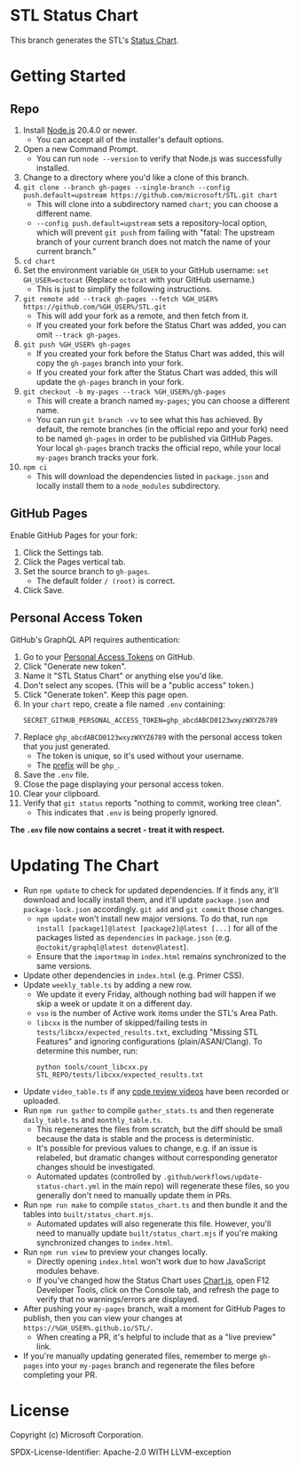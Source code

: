 # STL Status Chart

This branch generates the STL's [Status Chart][].

# Getting Started

## Repo

1. Install [Node.js][] 20.4.0 or newer.
    + You can accept all of the installer's default options.
2. Open a new Command Prompt.
    + You can run `node --version` to verify that Node.js was successfully installed.
3. Change to a directory where you'd like a clone of this branch.
4. `git clone --branch gh-pages --single-branch --config push.default=upstream https://github.com/microsoft/STL.git chart`
    + This will clone into a subdirectory named `chart`; you can choose a different name.
    + `--config push.default=upstream` sets a repository-local option, which will prevent `git push` from failing with
    "fatal: The upstream branch of your current branch does not match the name of your current branch."
5. `cd chart`
6. Set the environment variable `GH_USER` to your GitHub username: `set GH_USER=octocat` (Replace `octocat` with your
    GitHub username.)
    + This is just to simplify the following instructions.
7. `git remote add --track gh-pages --fetch %GH_USER% https://github.com/%GH_USER%/STL.git`
    + This will add your fork as a remote, and then fetch from it.
    + If you created your fork before the Status Chart was added, you can omit `--track gh-pages`.
8. `git push %GH_USER% gh-pages`
    + If you created your fork before the Status Chart was added, this will copy the `gh-pages` branch into your fork.
    + If you created your fork after the Status Chart was added, this will update the `gh-pages` branch in your fork.
9. `git checkout -b my-pages --track %GH_USER%/gh-pages`
    + This will create a branch named `my-pages`; you can choose a different name.
    + You can run `git branch -vv` to see what this has achieved. By default, the remote branches (in the official repo
    and your fork) need to be named `gh-pages` in order to be published via GitHub Pages. Your local `gh-pages` branch
    tracks the official repo, while your local `my-pages` branch tracks your fork.
10. `npm ci`
    + This will download the dependencies listed in `package.json` and locally install them to a `node_modules`
    subdirectory.

## GitHub Pages

Enable GitHub Pages for your fork:

1. Click the Settings tab.
2. Click the Pages vertical tab.
3. Set the source branch to `gh-pages`.
    + The default folder `/ (root)` is correct.
4. Click Save.

## Personal Access Token

GitHub's GraphQL API requires authentication:

1. Go to your [Personal Access Tokens][] on GitHub.
2. Click "Generate new token".
3. Name it "STL Status Chart" or anything else you'd like.
4. Don't select any scopes. (This will be a "public access" token.)
5. Click "Generate token". Keep this page open.
6. In your `chart` repo, create a file named `.env` containing:
    ```
    SECRET_GITHUB_PERSONAL_ACCESS_TOKEN=ghp_abcdABCD0123wxyzWXYZ6789
    ```
7. Replace `ghp_abcdABCD0123wxyzWXYZ6789` with the personal access token that you just generated.
    + The token is unique, so it's used without your username.
    + The [prefix][token-formats] will be `ghp_`.
8. Save the `.env` file.
9. Close the page displaying your personal access token.
10. Clear your clipboard.
11. Verify that `git status` reports "nothing to commit, working tree clean".
    + This indicates that `.env` is being properly ignored.

**The `.env` file now contains a secret - treat it with respect.**

# Updating The Chart

* Run `npm update` to check for updated dependencies. If it finds any, it'll download and locally install them, and
it'll update `package.json` and `package-lock.json` accordingly. `git add` and `git commit` those changes.
    + `npm update` won't install new major versions. To do that, run
    `npm install [package1]@latest [package2]@latest [...]` for all of the packages listed
    as `dependencies` in `package.json` (e.g. `@octokit/graphql@latest dotenv@latest`).
    + Ensure that the `importmap` in `index.html` remains synchronized to the same versions.
* Update other dependencies in `index.html` (e.g. Primer CSS).
* Update `weekly_table.ts` by adding a new row.
    + We update it every Friday, although nothing bad will happen if we skip a week or update it on a different day.
    + `vso` is the number of Active work items under the STL's Area Path.
    + `libcxx` is the number of skipped/failing tests in `tests/libcxx/expected_results.txt`, excluding
    "Missing STL Features" and ignoring configurations (plain/ASAN/Clang). To determine this number, run:
      ```
      python tools/count_libcxx.py STL_REPO/tests/libcxx/expected_results.txt
      ```
* Update `video_table.ts` if any [code review videos][] have been recorded or uploaded.
* Run `npm run gather` to compile `gather_stats.ts` and then regenerate `daily_table.ts` and `monthly_table.ts`.
    + This regenerates the files from scratch, but the diff should be small because the data is stable and the process
    is deterministic.
    + It's possible for previous values to change, e.g. if an issue is relabeled, but dramatic changes without
    corresponding generator changes should be investigated.
    + Automated updates (controlled by `.github/workflows/update-status-chart.yml` in the main repo)
    will regenerate these files, so you generally don't need to manually update them in PRs.
* Run `npm run make` to compile `status_chart.ts` and then bundle it and the tables into `built/status_chart.mjs`.
    + Automated updates will also regenerate this file. However, you'll need to manually update
    `built/status_chart.mjs` if you're making synchronized changes to `index.html`.
* Run `npm run view` to preview your changes locally.
    + Directly opening `index.html` won't work due to how JavaScript modules behave.
    + If you've changed how the Status Chart uses [Chart.js][], open F12 Developer Tools, click on the Console tab, and
    refresh the page to verify that no warnings/errors are displayed.
* After pushing your `my-pages` branch, wait a moment for GitHub Pages to publish, then you can view your changes at
    `https://%GH_USER%.github.io/STL/`.
    + When creating a PR, it's helpful to include that as a "live preview" link.
* If you're manually updating generated files, remember to merge `gh-pages` into your `my-pages` branch and regenerate
    the files before completing your PR.

# License

Copyright (c) Microsoft Corporation.

SPDX-License-Identifier: Apache-2.0 WITH LLVM-exception

[Chart.js]: https://www.chartjs.org/
[code review videos]: https://github.com/microsoft/STL/wiki/Code-Review-Videos
[Node.js]: https://nodejs.org/en/
[Personal Access Tokens]: https://github.com/settings/tokens
[Status Chart]: https://microsoft.github.io/STL/
[token-formats]: https://github.blog/2021-04-05-behind-githubs-new-authentication-token-formats/
